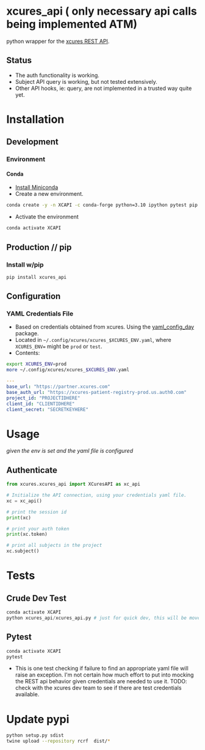 # xcures_api ( only necessary api calls being implemented ATM)
python wrapper for the [xcures REST API](https://partner.xcures.com/api-docs).

## Status
* The auth functionality is working.
* Subject API query is working, but not tested extensively.
* Other API hooks, ie: query, are not implemented in a trusted way quite yet.

# Installation

## Development
### Environment
#### Conda
* [Install Miniconda](https://docs.anaconda.com/miniconda/miniconda-install/)
* Create a new environment.
```bash
conda create -y -n XCAPI -c conda-forge python=3.10 ipython pytest pip pytz requests ipython && conda activate XCAPI && pip install yaml_config_day twine black
```

* Activate the environment
```bash
conda activate XCAPI
```

## Production // pip

### Install w/pip
```bash 
pip install xcures_api
```

## Configuration

### YAML Credentials File
* Based on credentials obtained from xcures. Using the [yaml_config_day](https://github.com/Daylily-Informatics/yaml_config_day) package.
* Located in `~/.config/xcures/xcures_$XCURES_ENV.yaml`, where `XCURES_ENV=` might be `prod` or `test`.
* Contents:
  
```bash
export XCURES_ENV=prod
more ~/.config/xcures/xcures_$XCURES_ENV.yaml
```


```yaml
---
base_url: "https://partner.xcures.com"
base_auth_url: "https://xcures-patient-registry-prod.us.auth0.com"
project_id: "PROJECTIDHERE"
client_id: "CLIENTIDHERE"
client_secret: "SECRETKEYHERE"
```


# Usage
_given the env is set and the yaml file is configured_

## Authenticate
```python
from xcures.xcures_api import XCuresAPI as xc_api

# Initialize the API connection, using your credentials yaml file.
xc = xc_api()

# print the session id
print(xc)

# print your auth token
print(xc.token)

# print all subjects in the project
xc.subject()
```

# Tests
## Crude Dev Test
```python
conda activate XCAPI
python xcures_api/xcures_api.py # just for quick dev, this will be moved to proper pytest.
```

## Pytest
```bash
conda activate XCAPI
pytest
```
* This is one test checking if failure to find an appropriate yaml file will raise an exception. I'm not certain how much effort to put into mocking the REST api behavior given credentials are needed to use it. TODO: check with the xcures dev team to see if there are test credentials available.



# Update pypi
```bash
python setup.py sdist
twine upload --repository rcrf  dist/*
```
 
